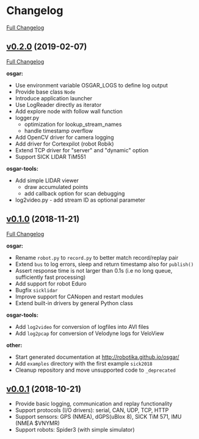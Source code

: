 # Changelog

[Full Changelog](https://github.com/robotika/osgar/compare/v0.2.0...master)

## [v0.2.0](https://github.com/robotika/osgar/tree/v0.2.0) (2019-02-07)
[Full Changelog](https://github.com/robotika/osgar/compare/v0.1.0...v0.2.0)

**osgar:**
- Use environment variable OSGAR_LOGS to define log output
- Provide base class `Node`
- Introduce application launcher
- Use LogReader directly as iterator
- Add explore node with follow wall function
- logger.py
  - optimization for lookup_stream_names
  - handle timestamp overflow
- Add OpenCV driver for camera logging
- Add driver for Cortexpilot (robot Robik)
- Extend TCP driver for "server" and "dynamic" option
- Support SICK LIDAR TiM551

**osgar-tools:**
- Add simple LIDAR viewer
  - draw accumulated points
  - add callback option for scan debugging
- log2video.py - add stream ID as optional parameter


## [v0.1.0](https://github.com/robotika/osgar/tree/v0.1.0) (2018-11-21)
[Full Changelog](https://github.com/robotika/osgar/compare/v0.0.1...v0.1.0)

**osgar:**
- Rename `robot.py` to `record.py` to better match record/replay pair
- Extend `bus` to log errors, sleep and return timestamp also for `publish()`
- Assert response time is not larger than 0.1s (i.e no long queue, sufficiently fast processing)
- Add support for robot Eduro
- Bugfix `sicklidar`
- Improve support for CANopen and restart modules
- Extend built-in drivers by general Python class

**osgar-tools:**
- Add `log2video` for conversion of logfiles into AVI files
- Add `log2pcap` for conversion of Velodyne logs for VeloView

**other:**
- Start generated documentation at http://robotika.github.io/osgar/
- Add `examples` directory with the first example `sick2018`
- Cleanup repository and move unsupported code to `_deprecated`


## [v0.0.1](https://github.com/robotika/osgar/tree/v0.0.1) (2018-10-21)

- Provide basic logging, communication and replay functionality
- Support protocols (I/O drivers): serial, CAN, UDP, TCP, HTTP
- Support sensors: GPS (NMEA), dGPS(uBlox 8), SICK TiM 571, IMU (NMEA $VNYMR)
- Support robots: Spider3 (with simple simulator)

